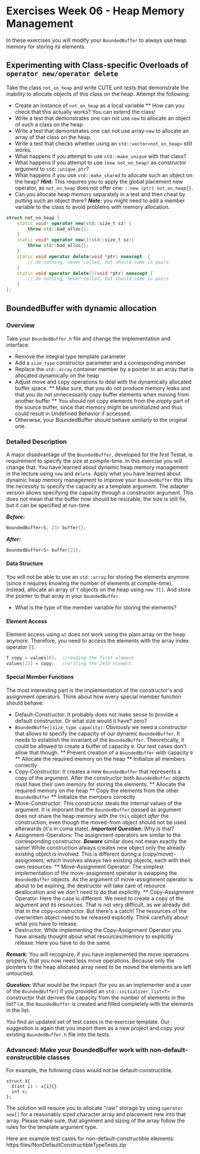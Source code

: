 # Exercises Week 06 - Heap Memory Management
In these exercises you will modify your `BoundedBuffer` to always use heap memory for storing its elements.

## Experimenting with Class-specific Overloads of `operator new/operator delete`
Take the class `not_on_heap` and write CUTE unit tests that demonstrate the inability to allocate objects of this class on the heap. Attempt the following:

* Create an instance of `not_on_heap` as a local variable
** How can you check that this actually works? You can extend the class!
* Write a test that demonstrates one can not use `new` to allocate an object of such a class on the heap.
* Write a test that demonstrates one can not use array-`new` to allocate an array of that class on the heap.
* Write a test that checks whether using an `std::vector<not_on_heap>` still works.
* What happens if you attempt to use `std::make_unique` with that class?
* What happens if you attempt to use `(new not_on_heap)` as constructor argument to `std::unique_ptr`?
* What happens if you use `std::make_shared` to allocate such an object on the heap? ***Hint:*** This requires you to apply the global placement new operator, as `not_on_heap` does not offer one: `::new (ptr) not_on_heap{}`.
* Can you allocate heap memory separately in a test and then cheat by putting such an object there? ***Note:*** you might need to add a member variable to the class to avoid problems with memory allocation.

```cpp
struct not_on_heap {
    static void* operator new(std::size_t sz) {
    	throw std::bad_alloc{};
    }
    static void* operator new[](std::size_t sz){
    	throw std::bad_alloc{};
    }
    static void operator delete(void *ptr) noexcept  {
    	// do nothing, never called, but should come in pairs
    }
    static void operator delete[](void *ptr) noexcept {
    	// do nothing, never called, but should come in pairs
    }
};
```

## BoundedBuffer with dynamic allocation

### Overview
Take your `BoundedBuffer.h` file and change the implementation and interface.
* Remove the integral type template parameter
* Add a `size_type` constructor parameter and a corresponding member
* Replace the `std::array` container member by a pointer to an array that is allocated dynamically on the heap
* Adjust move and copy operations to deal with the dynamically allocated buffer space.
** Make sure, that you do not produce memory leaks and that you do not unnecessarily copy buffer elements when moving from another buffer
** You should not copy elements from the *empty* part of the source buffer, since that memory might be uninitialized and thus could result in Undefined Behavior if accessed.
* Otherwise, your BoundedBuffer should behave similarly to the original one.


### Detailed Description

A major disadvantage of the `BoundedBuffer`, developed for the first Testat, is requirement to specify the size at compile-time. In this exercise you will change that. You have learned about dynamic heap memory management in the lecture using `new` and `delete`. Apply what you have learned about dynamic heap memory management to improve your `BoundedBuffer` this lifts the necessity to specify the capacity as a template argument. The adapter version allows specifying the capacity through a constructor argument. This does not mean that the buffer now should be resizable, the size is still fix, but it can be specified at run-time.

***Before:***
```cpp
BoundedBuffer<S, 23> buffer{};
```

***After:***
```cpp
BoundedBuffer<S> buffer{23};
```


#### Data Structure
You will not be able to use an `std::array` for storing the elements anymore (since it requires knowing the number of elements at compile-time). Instead, allocate an array of `T` objects on the heap using `new T[]`. And store the pointer to that array in your `BoundedBuffer`.

* What is the type of the member variable for storing the elements?


#### Element Access
Element access using `at` does not work using the plain array on the heap anymore. Therefore, you need to access the elements with the array index operator `[]`.

```cpp
T copy = values[0];  //reading the first element
values[23] = copy;   //writing the 24th element
```


#### Special Member Functions

The most interesting part is the implementation of the constructor's and assignment operators. Think about how every special member function should behave:
* Default-Constructor: It probably does not make sense to provide a default constructor. Or what size would it have? zero?
* `BoundedBuffer(size_type capacity)`: Obviously we need a constructor that allows to specify the capacity of our dynamic `BoundedBuffer`. It needs to establish the invariant of the `BoundedBuffer`. Theoretically, it could be allowed to create a buffer of capacity `0`. Our test cases don't allow that though.
** Prevent creation of a `BoundedBuffer` with capacity `0`
** Allocate the required memory on the heap
** Initialize all members correctly
* Copy-Constructor: It creates a new `BoundedBuffer` that represents a copy of the argument. After the constructor both `BoundedBuffer` objects must have their own memory for storing the elements.
** Allocate the required memory on the heap
** Copy the elements from the other `BoundedBuffer`
** Initialize the members correctly
* Move-Constructor: This constructor steals the internal values of the argument. It is imporant that the `BoundedBuffer` passed as argument does not share the heap memory with the `this` object *after* the construction, even though the moved-from object should not be used afterwards (it's in coma state). ***Important Question:*** Why is that?
* Assignment-Operators: The assignment operators are similar to the corresponding constructor. ***Beware*** similar does not mean exactly the same! While construction always creates new object only the already existing object is involved. This is different during a (copy/move)-assignment, which involves always two existing objects, each with their own resources.
** Move-Assignment Operator: The simplest implementation of the move-assignment operator is swapping the `BoundedBuffer` objects. As the argument of move-assignment operator is about to be expiring, the destructor will take care of resource deallocation and we don't need to do that explicitly.
** Copy-Assignment Operator: Here the case is different. We need to create a copy of the argument and its resources. That is not very difficult, as we already did that in the copy-constructor. But there's a catch! The resources of the overwritten object need to be released explicitly. Think carefully about what you have to release.
* Destructor: While implementing the Copy-Assignment Operator you have already thought about what resources/memory to explicitly release. Here you have to do the same.

***Remark:*** You will recognize, if you have implemented the move operations properly, that you now need less move operations. Because only the pointers to the heap allocated array need to be moved the elements are left untouched.

***Question:*** What would be the impact (for you as an implementer and a user of the `BoundedBuffer`) if you provided an `std::initializer_list<T>` constructor that derives the capacity from the number of elements in the list? I.e. the `BoundedBuffer` is created and filled completely with the elements in the list.

You find an updated set of test cases in the exercise template. Our suggestion is again that you import them as a new project and copy your existing `BoundedBuffer.h` file into the tests.


### Advanced: Make your BoundedBuffer work with non-default-constructible classes
For example, the following class would not be default-constructible.
```
struct X{
  X(int i) : x{i}{}
  int x;
};
```
The solution will require you to allocate "raw" storage by using `operator new[]` for a reasonably sized character array and placement new into that array. Please make sure, that alignment and sizing of the array follow the rules for the template argument type.

Here are example test cases for non-default-constructible elements: https:files/NonDefaultConstructibleTypeTests.zip



